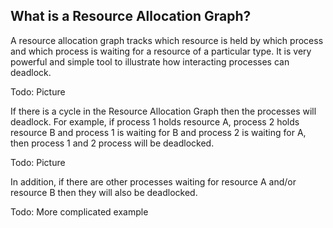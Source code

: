 ## What is a Resource Allocation Graph?
A resource allocation graph tracks which resource is held by which process and which process is waiting for a resource of a particular type. It is very powerful and simple tool to illustrate how interacting  processes can deadlock.


Todo: Picture

If there is a cycle in the Resource Allocation Graph then the processes will deadlock. For example, if process 1 holds resource A, process 2 holds resource B and process 1 is waiting for B and process 2 is waiting for A, then process 1 and 2 process will be deadlocked.

Todo: Picture


In addition, if there are other processes waiting for resource A and/or resource B then they will also be deadlocked.


Todo: More complicated example